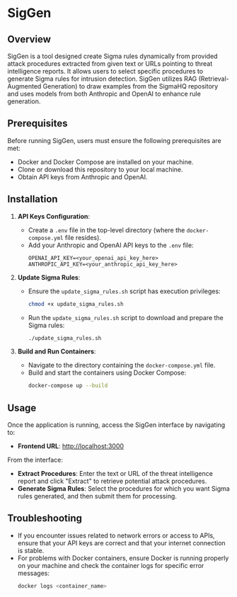 # SigGen

## Overview
SigGen is a tool designed create Sigma rules dynamically from provided attack procedures extracted from given text or URLs pointing to threat intelligence reports. It allows users to select specific procedures to generate Sigma rules for intrusion detection. SigGen utilizes RAG (Retrieval-Augmented Generation) to draw examples from the SigmaHQ repository and uses models from both Anthropic and OpenAI to enhance rule generation.

## Prerequisites
Before running SigGen, users must ensure the following prerequisites are met:
- Docker and Docker Compose are installed on your machine.
- Clone or download this repository to your local machine.
- Obtain API keys from Anthropic and OpenAI.

## Installation
1. **API Keys Configuration**:
   - Create a `.env` file in the top-level directory (where the `docker-compose.yml` file resides).
   - Add your Anthropic and OpenAI API keys to the `.env` file:
     ```
     OPENAI_API_KEY=<your_openai_api_key_here>
     ANTHROPIC_API_KEY=<your_anthropic_api_key_here>
     ```

2. **Update Sigma Rules**:
   - Ensure the `update_sigma_rules.sh` script has execution privileges:
     ```bash
     chmod +x update_sigma_rules.sh
     ```
   - Run the `update_sigma_rules.sh` script to download and prepare the Sigma rules:
     ```bash
     ./update_sigma_rules.sh
     ```

3. **Build and Run Containers**:
   - Navigate to the directory containing the `docker-compose.yml` file.
   - Build and start the containers using Docker Compose:
     ```bash
     docker-compose up --build
     ```

## Usage
Once the application is running, access the SigGen interface by navigating to:
- **Frontend URL**: [http://localhost:3000](http://localhost:3000)

From the interface:
- **Extract Procedures**: Enter the text or URL of the threat intelligence report and click "Extract" to retrieve potential attack procedures.
- **Generate Sigma Rules**: Select the procedures for which you want Sigma rules generated, and then submit them for processing.

## Troubleshooting
- If you encounter issues related to network errors or access to APIs, ensure that your API keys are correct and that your internet connection is stable.
- For problems with Docker containers, ensure Docker is running properly on your machine and check the container logs for specific error messages:
  ```bash
  docker logs <container_name>
  ```